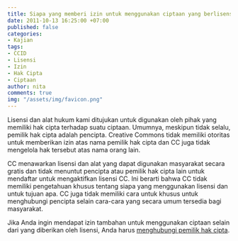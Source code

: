 ```yaml
---
title: Siapa yang memberi izin untuk menggunakan ciptaan yang berlisensi CC?
date: 2011-10-13 16:25:00 +07:00
published: false
categories:
- Kajian
tags:
- CCID
- Lisensi
- Izin
- Hak Cipta
- Ciptaan
author: nita
comments: true
img: "/assets/img/favicon.png"
---
```


Lisensi dan alat hukum kami ditujukan untuk digunakan oleh pihak yang memiliki hak cipta terhadap suatu ciptaan. Umumnya, meskipun tidak selalu, pemilik hak cipta adalah pencipta. Creative Commons tidak memiliki otoritas untuk memberikan izin atas nama pemilik hak cipta dan CC juga tidak mengelola hak tersebut atas nama orang lain.

CC menawarkan lisensi dan alat yang dapat digunakan masyarakat secara gratis dan tidak menuntut pencipta atau pemilik hak cipta lain untuk mendaftar untuk mengaktifkan lisensi CC. Ini berarti bahwa CC tidak memiliki pengetahuan khusus tentang siapa yang menggunakan lisensi dan untuk tujuan apa. CC juga tidak memiliki cara untuk khusus untuk menghubungi pencipta selain cara-cara yang secara umum tersedia bagi masyarakat.

Jika Anda ingin mendapat izin tambahan untuk menggunakan ciptaan selain dari yang diberikan oleh lisensi, Anda harus [menghubungi pemilik hak cipta](http://creativecommons.or.id/faq/#Bagaimana_kalau_saya_ingin_menggunakan_ciptaan_dengan_cara_yang_tidak_diizinkan_oleh_lisensi.3F).
